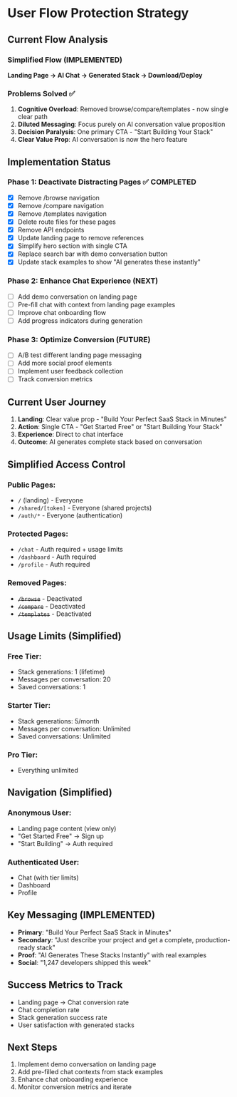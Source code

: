 # User Flow Protection Strategy

## Current Flow Analysis

### Simplified Flow (IMPLEMENTED)
**Landing Page → AI Chat → Generated Stack → Download/Deploy**

### Problems Solved ✅
1. **Cognitive Overload**: Removed browse/compare/templates - now single clear path
2. **Diluted Messaging**: Focus purely on AI conversation value proposition
3. **Decision Paralysis**: One primary CTA - "Start Building Your Stack"
4. **Clear Value Prop**: AI conversation is now the hero feature

## Implementation Status

### Phase 1: Deactivate Distracting Pages ✅ COMPLETED
- [x] Remove /browse navigation
- [x] Remove /compare navigation  
- [x] Remove /templates navigation
- [x] Delete route files for these pages
- [x] Remove API endpoints
- [x] Update landing page to remove references
- [x] Simplify hero section with single CTA
- [x] Replace search bar with demo conversation button
- [x] Update stack examples to show "AI generates these instantly"

### Phase 2: Enhance Chat Experience (NEXT)
- [ ] Add demo conversation on landing page
- [ ] Pre-fill chat with context from landing page examples
- [ ] Improve chat onboarding flow
- [ ] Add progress indicators during generation

### Phase 3: Optimize Conversion (FUTURE)
- [ ] A/B test different landing page messaging
- [ ] Add more social proof elements
- [ ] Implement user feedback collection
- [ ] Track conversion metrics

## Current User Journey
1. **Landing**: Clear value prop - "Build Your Perfect SaaS Stack in Minutes"
2. **Action**: Single CTA - "Get Started Free" or "Start Building Your Stack"
3. **Experience**: Direct to chat interface
4. **Outcome**: AI generates complete stack based on conversation

## Simplified Access Control

### Public Pages:
- `/` (landing) - Everyone
- `/shared/[token]` - Everyone (shared projects)
- `/auth/*` - Everyone (authentication)

### Protected Pages:
- `/chat` - Auth required + usage limits
- `/dashboard` - Auth required
- `/profile` - Auth required

### Removed Pages:
- ~~`/browse`~~ - Deactivated
- ~~`/compare`~~ - Deactivated  
- ~~`/templates`~~ - Deactivated

## Usage Limits (Simplified)

### Free Tier:
- Stack generations: 1 (lifetime)
- Messages per conversation: 20
- Saved conversations: 1

### Starter Tier:
- Stack generations: 5/month
- Messages per conversation: Unlimited
- Saved conversations: Unlimited  

### Pro Tier:
- Everything unlimited

## Navigation (Simplified)

### Anonymous User:
- Landing page content (view only)
- "Get Started Free" → Sign up
- "Start Building" → Auth required

### Authenticated User:
- Chat (with tier limits)
- Dashboard
- Profile

## Key Messaging (IMPLEMENTED)
- **Primary**: "Build Your Perfect SaaS Stack in Minutes" 
- **Secondary**: "Just describe your project and get a complete, production-ready stack"
- **Proof**: "AI Generates These Stacks Instantly" with real examples
- **Social**: "1,247 developers shipped this week"

## Success Metrics to Track
- Landing page → Chat conversion rate
- Chat completion rate  
- Stack generation success rate
- User satisfaction with generated stacks

## Next Steps
1. Implement demo conversation on landing page
2. Add pre-filled chat contexts from stack examples
3. Enhance chat onboarding experience
4. Monitor conversion metrics and iterate